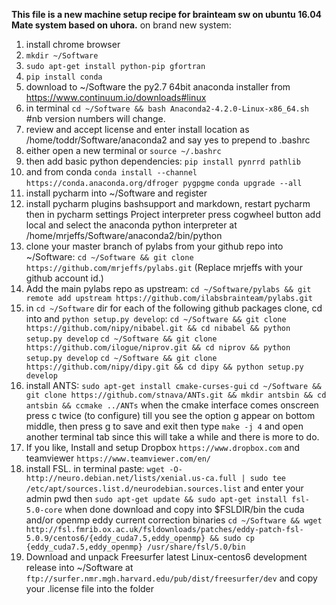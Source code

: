 **This file is a new machine setup recipe for brainteam sw on ubuntu 16.04 Mate system based on uhora.**
on brand new system:
1. install chrome browser
2. `mkdir ~/Software`
3. `sudo apt-get install python-pip gfortran`
4. `pip install conda`
5. download to ~/Software the py2.7 64bit anaconda installer from https://www.continuum.io/downloads#linux
6. in terminal `cd ~/Software && bash Anaconda2-4.2.0-Linux-x86_64.sh` #nb version numbers will change.
7. review and accept license and enter install location as /home/toddr/Software/anaconda2  and say yes to prepend to .bashrc
8. either open a new terminal or `source ~/.bashrc` 
9. then add basic python dependencies: `pip install pynrrd pathlib`
10. and from conda
	`conda install --channel https://conda.anaconda.org/dfroger pygpgme`
	`conda upgrade --all`
11. install pycharm into ~/Software and register
12. install pycharm plugins bashsupport and markdown, restart pycharm then in pycharm settings Project interpreter press cogwheel button add local and select the anaconda python interpreter at /home/mrjeffs/Software/anaconda2/bin/python
13. clone your master branch of pylabs from your github repo into ~/Software: `cd ~/Software && git clone https://github.com/mrjeffs/pylabs.git` (Replace mrjeffs with your github account id.)
14. Add the main pylabs repo as upstream: `cd ~/Software/pylabs && git remote add upstream https://github.com/ilabsbrainteam/pylabs.git`
15. in `cd ~/Software` dir for each of the following github packages clone, cd into and `python setup.py develop`:
	`cd ~/Software && git clone https://github.com/nipy/nibabel.git && cd nibabel && python setup.py develop`
	`cd ~/Software && git clone https://github.com/ilogue/niprov.git && cd niprov && python setup.py develop`
	`cd ~/Software && git clone https://github.com/nipy/dipy.git && cd dipy && python setup.py develop`
16. install ANTS:
	`sudo apt-get install cmake-curses-gui`
	`cd ~/Software && git clone https://github.com/stnava/ANTs.git && mkdir antsbin && cd antsbin && ccmake ../ANTs`
	when the cmake interface comes onscreen press c twice (to configure) till you see the option g appear on bottom middle, then press g to save and exit
	then type `make -j 4`
and open another terminal tab since this will take a while and there is more to do.
17. If you like, Install and setup Dropbox `https://www.dropbox.com` and teamviewer `https://www.teamviewer.com/en/`
18. install FSL. in terminal paste:
	`wget -O- http://neuro.debian.net/lists/xenial.us-ca.full | sudo tee /etc/apt/sources.list.d/neurodebian.sources.list` and enter your admin pwd then
	`sudo apt-get update && sudo apt-get install fsl-5.0-core`
	when done download and copy into $FSLDIR/bin the cuda and/or openmp eddy current correction binaries
	`cd ~/Software && wget http://fsl.fmrib.ox.ac.uk/fsldownloads/patches/eddy-patch-fsl-5.0.9/centos6/{eddy_cuda7.5,eddy_openmp} && sudo cp {eddy_cuda7.5,eddy_openmp} /usr/share/fsl/5.0/bin`
19. Download and unpack Freesurfer latest Linux-centos6 development release into ~/Software at `ftp://surfer.nmr.mgh.harvard.edu/pub/dist/freesurfer/dev` and copy your .license file into the folder


